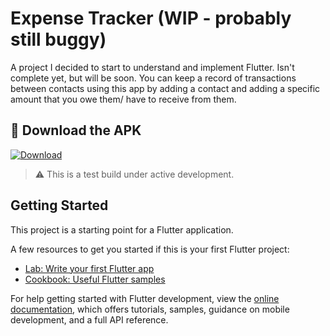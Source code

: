 # Expense Tracker (WIP - probably still buggy)
A project I decided to start to understand and implement Flutter. Isn't complete yet, but will be soon.
You can keep a record of transactions between contacts using this app by adding a contact and adding a specific amount that you owe them/ have to receive from them.
## 📱 Download the APK

[![Download](https://img.shields.io/badge/Pre--release-Download-blue?style=for-the-badge)](https://github.com/Spidey6978/Expense-Tracker-WIP-/releases/tag/v1.0.0-beta)

> ⚠️ This is a test build under active development.


## Getting Started

This project is a starting point for a Flutter application.

A few resources to get you started if this is your first Flutter project:

- [Lab: Write your first Flutter app](https://docs.flutter.dev/get-started/codelab)
- [Cookbook: Useful Flutter samples](https://docs.flutter.dev/cookbook)

For help getting started with Flutter development, view the
[online documentation](https://docs.flutter.dev/), which offers tutorials,
samples, guidance on mobile development, and a full API reference.
